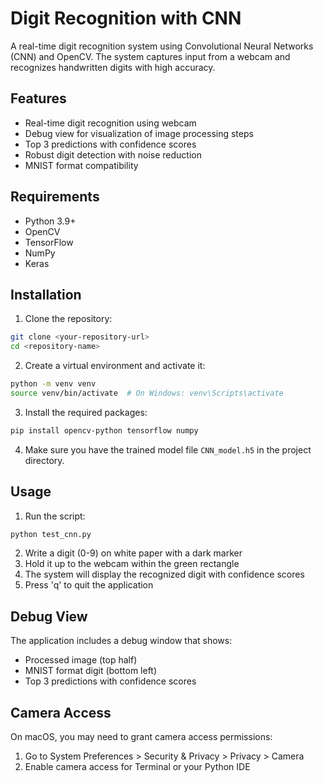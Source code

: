# Digit Recognition with CNN

A real-time digit recognition system using Convolutional Neural Networks (CNN) and OpenCV. The system captures input from a webcam and recognizes handwritten digits with high accuracy.

## Features

- Real-time digit recognition using webcam
- Debug view for visualization of image processing steps
- Top 3 predictions with confidence scores
- Robust digit detection with noise reduction
- MNIST format compatibility

## Requirements

- Python 3.9+
- OpenCV
- TensorFlow
- NumPy
- Keras

## Installation

1. Clone the repository:
```bash
git clone <your-repository-url>
cd <repository-name>
```

2. Create a virtual environment and activate it:
```bash
python -m venv venv
source venv/bin/activate  # On Windows: venv\Scripts\activate
```

3. Install the required packages:
```bash
pip install opencv-python tensorflow numpy
```

4. Make sure you have the trained model file `CNN_model.h5` in the project directory.

## Usage

1. Run the script:
```bash
python test_cnn.py
```

2. Write a digit (0-9) on white paper with a dark marker
3. Hold it up to the webcam within the green rectangle
4. The system will display the recognized digit with confidence scores
5. Press 'q' to quit the application

## Debug View

The application includes a debug window that shows:
- Processed image (top half)
- MNIST format digit (bottom left)
- Top 3 predictions with confidence scores

## Camera Access

On macOS, you may need to grant camera access permissions:
1. Go to System Preferences > Security & Privacy > Privacy > Camera
2. Enable camera access for Terminal or your Python IDE 